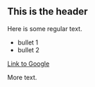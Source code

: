 ## This is the header

Here is some regular text.

* bullet 1
* bullet 2

[Link to Google](http://www.google.com)

More text.


